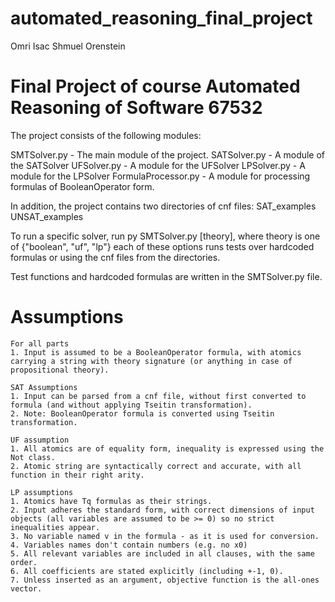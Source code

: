 # automated_reasoning_final_project

Omri Isac
Shmuel Orenstein


# Final Project of course Automated Reasoning of Software 67532

The project consists of the following modules:

SMTSolver.py - The main module of the project.
SATSolver.py - A module of the SATSolver
UFSolver.py - A module for the UFSolver
LPSolver.py - A module for the LPSolver
FormulaProcessor.py - A module for processing formulas of BooleanOperator form.

In addition, the project contains two directories of cnf files:
SAT_examples
UNSAT_examples

To run a specific solver, run py SMTSolver.py [theory], where theory is one of {"boolean", "uf", "lp"}
each of these options runs tests over hardcoded formulas or using the cnf files from the directories.

Test functions and hardcoded formulas are written in the SMTSolver.py file.

# Assumptions

	For all parts
	1. Input is assumed to be a BooleanOperator formula, with atomics carrying a string with theory signature (or anything in case of propositional theory).

	SAT Assumptions
	1. Input can be parsed from a cnf file, without first converted to formula (and without applying Tseitin transformation).
	2. Note: BooleanOperator formula is converted using Tseitin transformation.

	UF assumption
	1. All atomics are of equality form, inequality is expressed using the Not class.
	2. Atomic string are syntactically correct and accurate, with all function in their right arity.

	LP assumptions
	1. Atomics have Tq formulas as their strings.
	2. Input adheres the standard form, with correct dimensions of input objects (all variables are assumed to be >= 0) so no strict inequalities appear.
	3. No variable named v in the formula - as it is used for conversion.
	4. Variables names don't contain numbers (e.g. no x0)
	5. All relevant variables are included in all clauses, with the same order.
	6. All coefficients are stated explicitly (including +-1, 0).
	7. Unless inserted as an argument, objective function is the all-ones vector.




